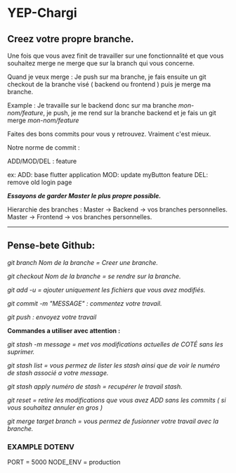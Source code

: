 # YEP-Chargi

## Creez votre propre branche.

Une fois que vous avez finit de travailler sur une fonctionnalité et que vous souhaitez merge ne merge que sur la branch qui vous concerne.

Quand je veux merge : Je push sur ma branche, je fais ensuite un git checkout de la branche visé ( backend ou frontend ) puis je merge ma branche.

Example : Je travaille sur le backend donc sur ma branche *mon-nom/feature*, je push, je me rend sur la branche backend et je fais un git merge *mon-nom/feature*

Faites des bons commits pour vous y retrouvez. Vraiment c'est mieux.

Notre norme de commit : 

ADD/MOD/DEL : feature

ex: ADD: base flutter application
    MOD: update myButton feature
    DEL: remove old login page
    

***Essayons de garder Master le plus propre possible.***

Hierarchie des branches : 
Master -> Backend -> vos branches personnelles.
Master -> Frontend -> vos branches personnelles.



______________________________________________________________

## Pense-bete Github:

_git branch *Nom de la branche* = Creer une branche._

_git checkout *Nom de la branche* = se rendre sur la branche._

_git add -u = ajouter uniquement les fichiers que vous avez modifiés._

_git commit -m "MESSAGE" : commentez votre travail._

_git push : envoyez votre travail_

__Commandes a utiliser avec attention :__

_git stash -m *message* = met vos modifications actuelles de COTÉ sans les suprimer._

_git stash list = vous permez de lister les stash ainsi que de voir le numéro de stash associé a votre message._

_git stash apply *numéro de stash* = recupérer le travail stash._

_git reset = retire les modifications que vous avez ADD sans les commits ( si vous souhaitez annuler en gros )_

_git merge *target branch* = vous permez de fusionner votre travail avec la branche._





### EXAMPLE DOTENV ###
  PORT = 5000
  NODE_ENV = production
